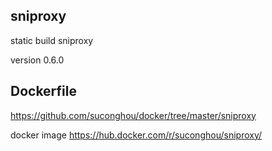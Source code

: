 ## sniproxy

static build sniproxy

version 0.6.0



## Dockerfile

https://github.com/suconghou/docker/tree/master/sniproxy

docker image  https://hub.docker.com/r/suconghou/sniproxy/


